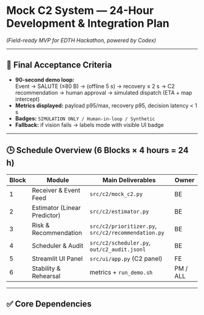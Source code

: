 # Mock C2 System — 24-Hour Development & Integration Plan
*(Field-ready MVP for EDTH Hackathon, powered by Codex)*

---

## 🎯 Final Acceptance Criteria

- **90-second demo loop:**  
  Event → SALUTE (≤80 B) → (offline 5 s) → recovery ≤ 2 s → C2 recommendation → human approval → simulated dispatch (ETA + map intercept)
- **Metrics displayed:** payload p95/max, recovery p95, decision latency < 1 s
- **Badges:** `SIMULATION ONLY / Human-in-loop / Synthetic`
- **Fallback:** if vision fails → labels mode with visible UI badge

---

## 🕒 Schedule Overview (6 Blocks × 4 hours = 24 h)

| Block | Module | Main Deliverables | Owner |
|-------|---------|------------------|--------|
| 1 | Receiver & Event Feed | `src/c2/mock_c2.py` | BE |
| 2 | Estimator (Linear Predictor) | `src/c2/estimator.py` | BE |
| 3 | Risk & Recommendation | `src/c2/prioritizer.py`, `src/c2/recommendation.py` | BE |
| 4 | Scheduler & Audit | `src/c2/scheduler.py`, `out/c2_audit.jsonl` | BE |
| 5 | Streamlit UI Panel | `src/ui/app.py` (C2 panel) | FE |
| 6 | Stability & Rehearsal | metrics + `run_demo.sh` | PM / ALL |

---

## ✅ Core Dependencies